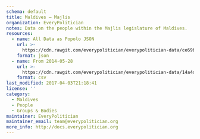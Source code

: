 ```yaml
---
schema: default
title: Maldives — Majlis
organization: EveryPolitician
notes: Data on the people within the Majlis legislature of Maldives.
resources:
  - name: All Data as Popolo JSON
    url: >-
      https://cdn.rawgit.com/everypolitician/everypolitician-data/ce69b349a7b57de25577a380662d3d6805ba7aa0/data/Maldives/Majlis/ep-popolo-v1.0.json
    format: json
  - name: From 2014-05-28
    url: >-
      https://cdn.rawgit.com/everypolitician/everypolitician-data/14a4d4a1a2064a17fdc4ac0cb7fb1bdb672041ca/data/Maldives/Majlis/term-2014.csv
    format: csv
last_modified: 2017-04-03T21:18:41
license: ''
category:
  - Maldives
  - People
  - Groups & Bodies
maintainer: EveryPolitician
maintainer_email: team@everypolitician.org
more_info: http://docs.everypolitician.org
---
```

